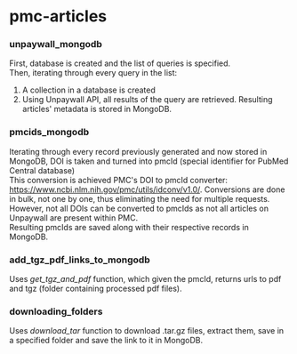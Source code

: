 # pmc-articles
### unpaywall_mongodb
First, database is created and the list of queries is specified.<br>
Then, iterating through every query in the list:
1. A collection in a database is created
2. Using Unpaywall API, all results of the query are retrieved. Resulting articles' metadata is stored in MongoDB.

### pmcids_mongodb
Iterating through every record previously generated and now stored in MongoDB, DOI is taken and turned into pmcId (special identifier for PubMed Central database)<br>
This conversion is achieved PMC's DOI to pmcId converter: https://www.ncbi.nlm.nih.gov/pmc/utils/idconv/v1.0/. Conversions are done in bulk, not one by one, thus eliminating the need for multiple requests. However, not all DOIs can be converted to pmcIds as not all articles on Unpaywall are present within PMC.<br>
Resulting pmcIds are saved along with their respective records in MongoDB.

### add_tgz_pdf_links_to_mongodb
Uses *get_tgz_and_pdf* function, which given the pmcId, returns urls to pdf and tgz (folder containing processed pdf files).

### downloading_folders
Uses *download_tar* function to download .tar.gz files, extract them, save in a specified folder and save the link to it in MongoDB.
